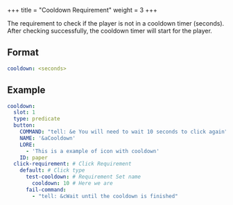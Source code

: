 +++
title = "Cooldown Requirement"
weight = 3
+++

The requirement to check if the player is not in a cooldown timer (seconds). After checking successfully, the cooldown timer will start for the player.

## Format

```yaml
cooldown: <seconds>
```

## Example

```yaml
cooldown:
  slot: 1
  type: predicate
  button:
    COMMAND: "tell: &e You will need to wait 10 seconds to click again"
    NAME: '&aCooldown'
    LORE:
      - 'This is a example of icon with cooldown'
    ID: paper
  click-requirement: # Click Requirement
    default: # Click type
      test-cooldown: # Requirement Set name
        cooldown: 10 # Here we are
      fail-command:
        - "tell: &cWait until the cooldown is finished"
```
